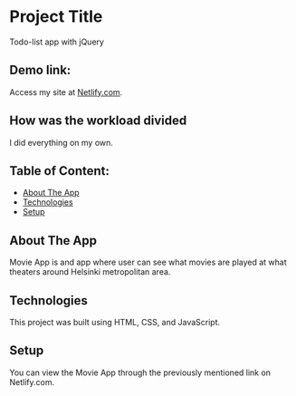 # Project Title 
Todo-list app with jQuery

## Demo link:
Access my site at [Netlify.com](https://verdant-platypus-992c0e.netlify.app).

## How was the workload divided
I did everything on my own. 

## Table of Content:
- [About The App](#about-the-app)
- [Technologies](#technologies)
- [Setup](#setup)

## About The App
Movie App is and app where user can see what movies are played at what theaters around Helsinki metropolitan area.

## Technologies
This project was built using HTML, CSS, and JavaScript.

## Setup
You can view the Movie App through the previously mentioned link on Netlify.com.

